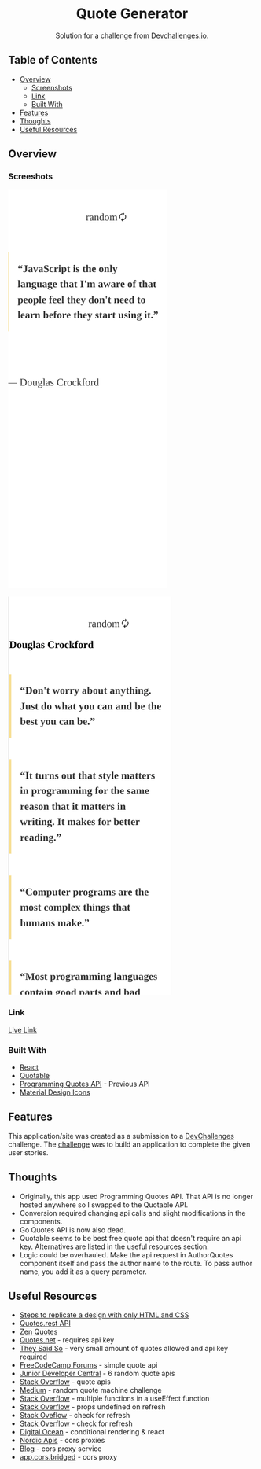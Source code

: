 <h1 align="center">Quote Generator</h1>

<div align="center">
   Solution for a challenge from  <a href="https://legacy.devchallenges.io/challenges/8Y3J4ucAMQpSnYTwwWW8" target="_blank">Devchallenges.io</a>.
</div>

## Table of Contents

- [Overview](#overview)
  - [Screenshots](#screeshots)
  - [Link](#link)
  - [Built With](#built-with)
- [Features](#features)
- [Thoughts](#thoughts)
- [Useful Resources](#useful-resources)

## Overview

### Screeshots

![](quote-generator-mobile-1.png)

![](quote-generator-mobile-2.png)

### Link

[Live Link](https://jdegand.github.io/quote-generator)

### Built With

- [React](https://reactjs.org/)
- [Quotable](https://github.com/lukePeavey/quotable)
- [Programming Quotes API](http://programming-quotes-api.herokuapp.com/index.html) - Previous API
- [Material Design Icons](https://materialdesignicons.com/)

## Features

This application/site was created as a submission to a [DevChallenges](https://devchallenges.io/challenges) challenge. The [challenge](https://legacy.devchallenges.io/challenges/8Y3J4ucAMQpSnYTwwWW8) was to build an application to complete the given user stories.

## Thoughts

- Originally, this app used Programming Quotes API.  That API is no longer hosted anywhere so I swapped to the Quotable API.
- Conversion required changing api calls and slight modifications in the components. 
- Go Quotes API is now also dead.
- Quotable seems to be best free quote api that doesn't require an api key.  Alternatives are listed in the useful resources section. 
- Logic could be overhauled.  Make the api request in AuthorQuotes component itself and pass the author name to the route.  To pass author name, you add it as a query parameter.    

## Useful Resources

- [Steps to replicate a design with only HTML and CSS](https://devchallenges-blogs.web.app/how-to-replicate-design/)
- [Quotes.rest API](https://quotes.rest/)
- [Zen Quotes](https://zenquotes.io/)
- [Quotes.net](https://www.quotes.net/quotes_api.php) - requires api key
- [They Said So](https://theysaidso.com/api/) - very small amount of quotes allowed and api key required
- [FreeCodeCamp Forums](https://forum.freecodecamp.org/t/free-api-inspirational-quotes-json-with-code-examples/311373/13) - simple quote api
- [Junior Developer Central](https://www.juniordevelopercentral.com/6-random-quote-apis/) - 6 random quote apis
- [Stack Overflow](https://stackoverflow.com/questions/14110288/a-good-api-for-famous-quotes) - quote apis
- [Medium](https://davidpnowak.medium.com/random-quote-machine-generator-challenge-9d0b732c6af4) - random quote machine challenge
- [Stack Overflow](https://stackoverflow.com/questions/64451451/call-function-in-useeffect-only-after-previous-are-finished) - multiple functions in a useEffect function
- [Stack Overflow](https://stackoverflow.com/questions/66713351/react-js-props-turns-undefined-after-refresh) - props undefined on refresh
- [Stack Oveflow](https://stackoverflow.com/questions/5004978/check-if-page-gets-reloaded-or-refreshed-in-javascript) - check for refresh
- [Stack Overflow](https://stackoverflow.com/questions/70784027/how-to-get-check-if-a-page-gets-reloaded-with-js) - check for refresh
- [Digital Ocean](https://www.digitalocean.com/community/tutorials/7-ways-to-implement-conditional-rendering-in-react-applications#5-using-logical-short-circuit-evaluation) - conditional rendering & react
- [Nordic Apis](https://nordicapis.com/10-free-to-use-cors-proxies/) - cors proxies
- [Blog](https://blog.grida.co/cors-anywhere-for-everyone-free-reliable-cors-proxy-service-73507192714e) - cors proxy service
- [app.cors.bridged](https://app.cors.bridged.cc/settings#proxy) - cors proxy 
